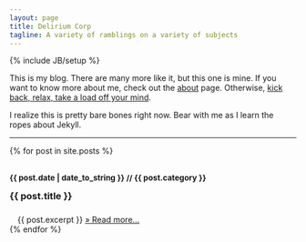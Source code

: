 ```yaml
---
layout: page
title: Delirium Corp
tagline: A variety of ramblings on a variety of subjects
---
```

{% include JB/setup %}

This is my blog. There are many more like it, but this one is mine. If you want to know more about me, check out the [about](about.html) page. Otherwise, [kick back, relax, take a load off your mind](http://www.youtube.com/watch?v=BxHNztg0X3s).

I realize this is pretty bare bones right now. Bear with me as I learn the ropes about Jekyll.
<hr />

<div class="posts">
  {% for post in site.posts %}
  <h3 style="line-height:32px">
    <small>{{ post.date | date_to_string }} // {{ post.category }}</small><br />
    {{ post.title }}
  </h3>
    <div style="margin-left:1em;">{{ post.excerpt }}
    <a href="{{ BASE_PATH }}{{ post.url }}">&raquo; Read more...</a></div>
  {% endfor %}
</div>


